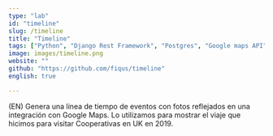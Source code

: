 ```yaml
---
type: "lab"
id: "timeline"
slug: /timeline
title: "Timeline"
tags: ["Python", "Django Rest Framework", "Postgres", "Google maps API"]
image: images/timeline.png
website: ""
github: "https://github.com/fiqus/timeline"
english: true

---
```


(EN) Genera una línea de tiempo de eventos con fotos reflejados en una integración con Google Maps.
Lo utilizamos para mostrar el viaje que hicimos para visitar Cooperativas en UK en 2019.